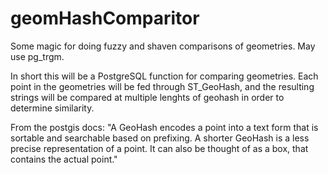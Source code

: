 geomHashComparitor
==================

Some magic for doing fuzzy and shaven comparisons of geometries.  May use pg_trgm.

In short this will be a PostgreSQL function for comparing geometries.  Each point in the geometries will be fed through ST_GeoHash, and the resulting strings will be compared at multiple lenghts of geohash in order to determine similarity.

From the postgis docs:
"A GeoHash encodes a point into a text form that is sortable and searchable based on prefixing. A shorter GeoHash is a less precise representation of a point. It can also be thought of as a box, that contains the actual point."


